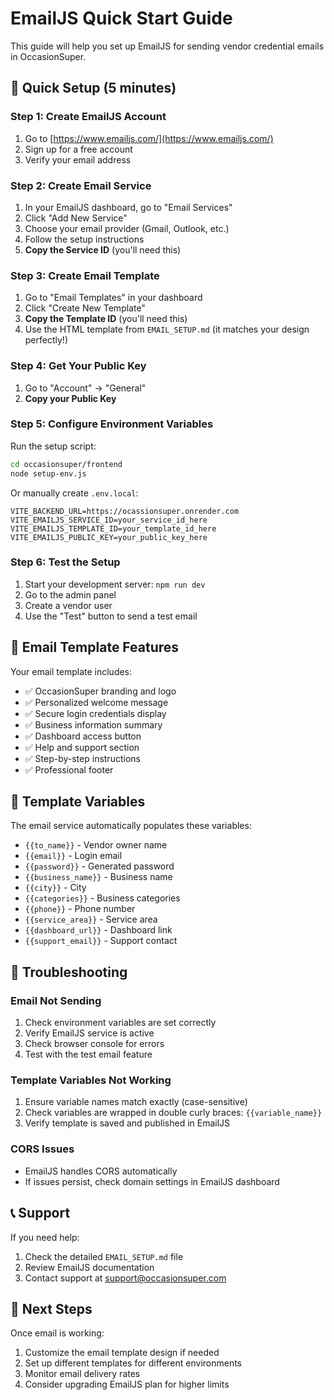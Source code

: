 # EmailJS Quick Start Guide

This guide will help you set up EmailJS for sending vendor credential emails in OccasionSuper.

## 🚀 Quick Setup (5 minutes)

### Step 1: Create EmailJS Account
1. Go to [https://www.emailjs.com/](https://www.emailjs.com/)
2. Sign up for a free account
3. Verify your email address

### Step 2: Create Email Service
1. In your EmailJS dashboard, go to "Email Services"
2. Click "Add New Service"
3. Choose your email provider (Gmail, Outlook, etc.)
4. Follow the setup instructions
5. **Copy the Service ID** (you'll need this)

### Step 3: Create Email Template
1. Go to "Email Templates" in your dashboard
2. Click "Create New Template"
3. **Copy the Template ID** (you'll need this)
4. Use the HTML template from `EMAIL_SETUP.md` (it matches your design perfectly!)

### Step 4: Get Your Public Key
1. Go to "Account" → "General"
2. **Copy your Public Key**

### Step 5: Configure Environment Variables
Run the setup script:
```bash
cd occasionsuper/frontend
node setup-env.js
```

Or manually create `.env.local`:
```env
VITE_BACKEND_URL=https://ocassionsuper.onrender.com
VITE_EMAILJS_SERVICE_ID=your_service_id_here
VITE_EMAILJS_TEMPLATE_ID=your_template_id_here
VITE_EMAILJS_PUBLIC_KEY=your_public_key_here
```

### Step 6: Test the Setup
1. Start your development server: `npm run dev`
2. Go to the admin panel
3. Create a vendor user
4. Use the "Test" button to send a test email

## 📧 Email Template Features

Your email template includes:
- ✅ OccasionSuper branding and logo
- ✅ Personalized welcome message
- ✅ Secure login credentials display
- ✅ Business information summary
- ✅ Dashboard access button
- ✅ Help and support section
- ✅ Step-by-step instructions
- ✅ Professional footer

## 🔧 Template Variables

The email service automatically populates these variables:
- `{{to_name}}` - Vendor owner name
- `{{email}}` - Login email
- `{{password}}` - Generated password
- `{{business_name}}` - Business name
- `{{city}}` - City
- `{{categories}}` - Business categories
- `{{phone}}` - Phone number
- `{{service_area}}` - Service area
- `{{dashboard_url}}` - Dashboard link
- `{{support_email}}` - Support contact

## 🐛 Troubleshooting

### Email Not Sending
1. Check environment variables are set correctly
2. Verify EmailJS service is active
3. Check browser console for errors
4. Test with the test email feature

### Template Variables Not Working
1. Ensure variable names match exactly (case-sensitive)
2. Check variables are wrapped in double curly braces: `{{variable_name}}`
3. Verify template is saved and published in EmailJS

### CORS Issues
- EmailJS handles CORS automatically
- If issues persist, check domain settings in EmailJS dashboard

## 📞 Support

If you need help:
1. Check the detailed `EMAIL_SETUP.md` file
2. Review EmailJS documentation
3. Contact support at support@occasionsuper.com

## 🎯 Next Steps

Once email is working:
1. Customize the email template design if needed
2. Set up different templates for different environments
3. Monitor email delivery rates
4. Consider upgrading EmailJS plan for higher limits
